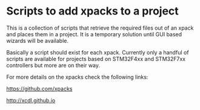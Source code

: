 # Scripts to add xpacks to a project
This is a collection of scripts that retrieve the required files out of an xpack and places them in a project. It is a temporary solution until GUI based wizards will be available.

Basically a script should exist for each xpack. Currently only a handful of scripts are available for projects based on STM32F4xx and STM32F7xx controllers but more are on their way.

For more details on the xpacks check the following links:

https://github.com/xpacks

http://xcdl.github.io
